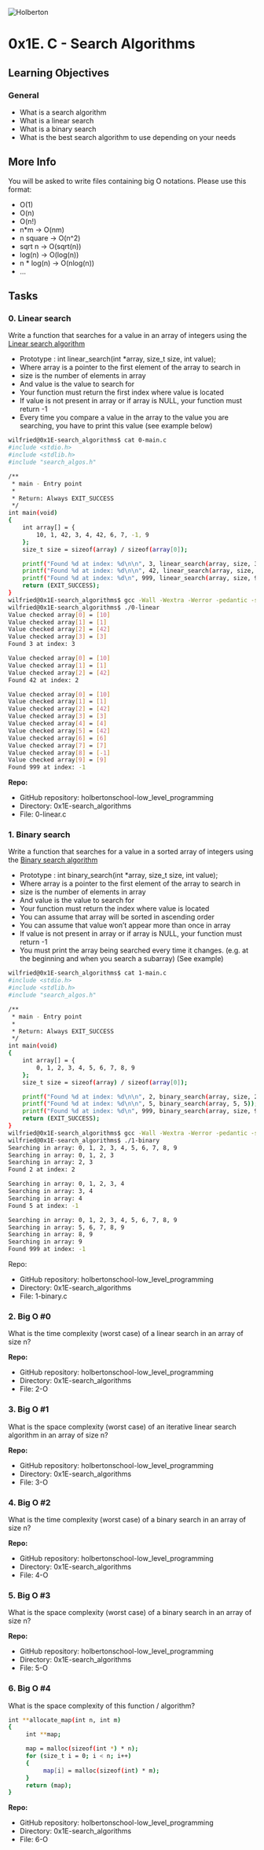 ![Holberton](https://user-images.githubusercontent.com/85451781/140782830-f3f4a341-3d98-4a6e-89d2-76d684c80e9e.png)

# 0x1E. C - Search Algorithms

## Learning Objectives

### General

- What is a search algorithm
- What is a linear search
- What is a binary search
- What is the best search algorithm to use depending on your needs

## More Info

You will be asked to write files containing big O notations. Please use this format:

- O(1)
- O(n)
- O(n!)
- n\*m -> O(nm)
- n square -> O(n^2)
- sqrt n -> O(sqrt(n))
- log(n) -> O(log(n))
- n \* log(n) -> O(nlog(n))
- …

## Tasks

### 0. Linear search

Write a function that searches for a value in an array of integers using the [Linear search algorithm](https://en.wikipedia.org/wiki/Linear_search)

- Prototype : int linear_search(int \*array, size_t size, int value);
- Where array is a pointer to the first element of the array to search in
- size is the number of elements in array
- And value is the value to search for
- Your function must return the first index where value is located
- If value is not present in array or if array is NULL, your function must return -1
- Every time you compare a value in the array to the value you are searching, you have to print this value (see example below)

```bash
wilfried@0x1E-search_algorithms$ cat 0-main.c
#include <stdio.h>
#include <stdlib.h>
#include "search_algos.h"

/**
 * main - Entry point
 *
 * Return: Always EXIT_SUCCESS
 */
int main(void)
{
    int array[] = {
        10, 1, 42, 3, 4, 42, 6, 7, -1, 9
    };
    size_t size = sizeof(array) / sizeof(array[0]);

    printf("Found %d at index: %d\n\n", 3, linear_search(array, size, 3));
    printf("Found %d at index: %d\n\n", 42, linear_search(array, size, 42));
    printf("Found %d at index: %d\n", 999, linear_search(array, size, 999));
    return (EXIT_SUCCESS);
}
wilfried@0x1E-search_algorithms$ gcc -Wall -Wextra -Werror -pedantic -std=gnu89 0-main.c 0-linear.c -o 0-linear
wilfried@0x1E-search_algorithms$ ./0-linear
Value checked array[0] = [10]
Value checked array[1] = [1]
Value checked array[2] = [42]
Value checked array[3] = [3]
Found 3 at index: 3

Value checked array[0] = [10]
Value checked array[1] = [1]
Value checked array[2] = [42]
Found 42 at index: 2

Value checked array[0] = [10]
Value checked array[1] = [1]
Value checked array[2] = [42]
Value checked array[3] = [3]
Value checked array[4] = [4]
Value checked array[5] = [42]
Value checked array[6] = [6]
Value checked array[7] = [7]
Value checked array[8] = [-1]
Value checked array[9] = [9]
Found 999 at index: -1
```

**Repo:**

- GitHub repository: holbertonschool-low_level_programming
- Directory: 0x1E-search_algorithms
- File: 0-linear.c

### 1. Binary search

Write a function that searches for a value in a sorted array of integers using the [Binary search algorithm](https://en.wikipedia.org/wiki/Binary_search_algorithm)

- Prototype : int binary_search(int \*array, size_t size, int value);
- Where array is a pointer to the first element of the array to search in
- size is the number of elements in array
- And value is the value to search for
- Your function must return the index where value is located
- You can assume that array will be sorted in ascending order
- You can assume that value won’t appear more than once in array
- If value is not present in array or if array is NULL, your function must return -1
- You must print the array being searched every time it changes. (e.g. at the beginning and when you search a subarray) (See example)

```bash
wilfried@0x1E-search_algorithms$ cat 1-main.c
#include <stdio.h>
#include <stdlib.h>
#include "search_algos.h"

/**
 * main - Entry point
 *
 * Return: Always EXIT_SUCCESS
 */
int main(void)
{
    int array[] = {
        0, 1, 2, 3, 4, 5, 6, 7, 8, 9
    };
    size_t size = sizeof(array) / sizeof(array[0]);

    printf("Found %d at index: %d\n\n", 2, binary_search(array, size, 2));
    printf("Found %d at index: %d\n\n", 5, binary_search(array, 5, 5));
    printf("Found %d at index: %d\n", 999, binary_search(array, size, 999));
    return (EXIT_SUCCESS);
}
wilfried@0x1E-search_algorithms$ gcc -Wall -Wextra -Werror -pedantic -std=gnu89 1-main.c 1-binary.c -o 1-binary
wilfried@0x1E-search_algorithms$ ./1-binary
Searching in array: 0, 1, 2, 3, 4, 5, 6, 7, 8, 9
Searching in array: 0, 1, 2, 3
Searching in array: 2, 3
Found 2 at index: 2

Searching in array: 0, 1, 2, 3, 4
Searching in array: 3, 4
Searching in array: 4
Found 5 at index: -1

Searching in array: 0, 1, 2, 3, 4, 5, 6, 7, 8, 9
Searching in array: 5, 6, 7, 8, 9
Searching in array: 8, 9
Searching in array: 9
Found 999 at index: -1
```

Repo:

- GitHub repository: holbertonschool-low_level_programming
- Directory: 0x1E-search_algorithms
- File: 1-binary.c

### 2. Big O #0

What is the time complexity (worst case) of a linear search in an array of size n?

**Repo:**

- GitHub repository: holbertonschool-low_level_programming
- Directory: 0x1E-search_algorithms
- File: 2-O

### 3. Big O #1

What is the space complexity (worst case) of an iterative linear search algorithm in an array of size n?

**Repo:**

- GitHub repository: holbertonschool-low_level_programming
- Directory: 0x1E-search_algorithms
- File: 3-O

### 4. Big O #2

What is the time complexity (worst case) of a binary search in an array of size n?

**Repo:**

- GitHub repository: holbertonschool-low_level_programming
- Directory: 0x1E-search_algorithms
- File: 4-O

### 5. Big O #3

What is the space complexity (worst case) of a binary search in an array of size n?

**Repo:**

- GitHub repository: holbertonschool-low_level_programming
- Directory: 0x1E-search_algorithms
- File: 5-O

### 6. Big O #4

What is the space complexity of this function / algorithm?

```bash
int **allocate_map(int n, int m)
{
     int **map;

     map = malloc(sizeof(int *) * n);
     for (size_t i = 0; i < n; i++)
     {
          map[i] = malloc(sizeof(int) * m);
     }
     return (map);
}
```

**Repo:**

- GitHub repository: holbertonschool-low_level_programming
- Directory: 0x1E-search_algorithms
- File: 6-O
